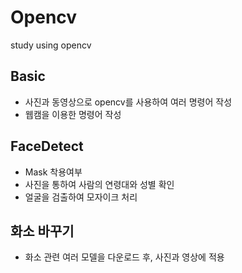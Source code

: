 # Opencv  
study using opencv 

## Basic
- 사진과 동영상으로 opencv를 사용하여 여러 명령어 작성
- 웹캠을 이용한 명령어 작성
 
## FaceDetect
- Mask 착용여부
- 사진을 통하여 사람의 연령대와 성별 확인 
- 얼굴을 검출하여 모자이크 처리

## 화소 바꾸기
- 화소 관련 여러 모델을 다운로드 후, 사진과 영상에 적용
